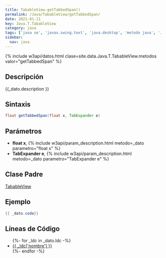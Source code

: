 ```yaml
---
title: TabableView.getTabbedSpan()
permalink: /Java/TabableView/getTabbedSpan/
date: 2021-01-11
key: Java.T.TabableView
category: java
tags: ['java se', 'javax.swing.text', 'java.desktop', 'metodo java', 'Java 1.0']
sidebar: 
  nav: java
---
```


{% include w3api/datos.html clase=site.data.Java.T.TabableView.metodos valor="getTabbedSpan" %}

## Descripción
{{_dato.description }}

## Sintaxis
~~~java
float getTabbedSpan(float x, TabExpander e)
~~~

## Parámetros
* **float x**,  {% include w3api/param_description.html metodo=_dato parametro="float x" %}
* **TabExpander e**,  {% include w3api/param_description.html metodo=_dato parametro="TabExpander e" %}

## Clase Padre
[TabableView](/Java/TabableView/)

## Ejemplo
~~~java
{{ _dato.code}}
~~~

## Líneas de Código
<ul>
{%- for _ldc in _dato.ldc -%}
   <li>
       <a href="{{_ldc['url'] }}">{{ _ldc['nombre'] }}</a>
   </li>
{%- endfor -%}
</ul>
